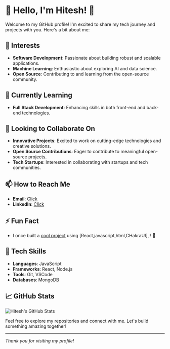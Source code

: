 # 👋 Hello, I'm Hitesh! 👋

Welcome to my GitHub profile! I'm excited to share my tech journey and projects with you. Here's a bit about me:

## 👀 Interests

- **Software Development**: Passionate about building robust and scalable applications.
- **Machine Learning**: Enthusiastic about exploring AI and data science.
- **Open Source**: Contributing to and learning from the open-source community.

## 🌱 Currently Learning



- **Full Stack Development**: Enhancing skills in both front-end and back-end technologies.

## 💞️ Looking to Collaborate On

- **Innovative Projects**: Excited to work on cutting-edge technologies and creative solutions.
- **Open Source Contributions**: Eager to contribute to meaningful open-source projects.
- **Tech Startups**: Interested in collaborating with startups and tech communities.

## 📫 How to Reach Me

- **Email**: [Click](hitesh.sharma176@gmail.com)
- **LinkedIn**: [Click](https://www.linkedin.com/in/hitesh-sharma-94a79aa7)


## ⚡ Fun Fact

- I once built a [cool project](https://66806e76556142773569a1f3--adorable-flan-42fc25.netlify.app/) using [React,javascript,html,CHakraUI], ! 🚀

## 🚀 Tech Skills

- **Languages**:  JavaScript
- **Frameworks**: React, Node.js
- **Tools**: Git, VSCode
- **Databases**:  MongoDB

## 📈 GitHub Stats

![Hitesh's GitHub Stats](https://github-readme-stats.vercel.app/api?username=Hitesh8980&show_icons=true&hide_title=true&hide=prs&count_private=true&hide_rank=true&include_all_commits=true&theme=radical)

Feel free to explore my repositories and connect with me. Let's build something amazing together!

---

*Thank you for visiting my profile!*
